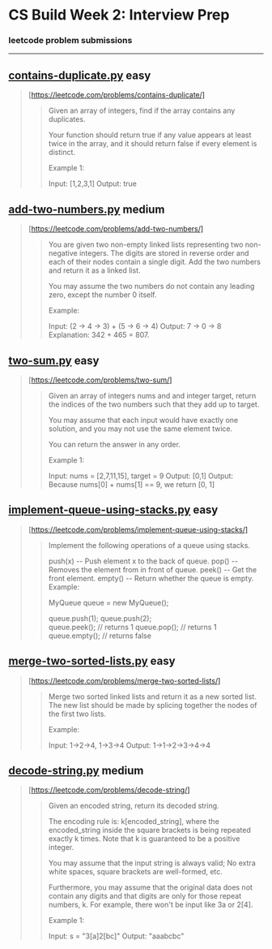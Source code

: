 # CS Build Week 2: Interview Prep


### leetcode problem submissions  
---
## [contains-duplicate.py](https://github.com/CSLSDS/CS-Build-Week-2/blob/cs/contains-duplicate.py "contains-duplicate.py")  easy  
> [https://leetcode.com/problems/contains-duplicate/]  
>> Given an array of integers, find if the array contains any duplicates.
>> 
>> Your function should return true if any value appears at least twice in the array, and it should return false if every element is distinct.
>> 
>> Example 1:
>> 
>> Input: [1,2,3,1]
>> Output: true  

## [add-two-numbers.py](https://github.com/CSLSDS/CS-Build-Week-2/blob/cs/add-two-numbers.py "add-two-numbers.py")   medium  
> [https://leetcode.com/problems/add-two-numbers/]  
>> You are given two non-empty linked lists representing two non-negative integers. The digits are stored in reverse order and each of their nodes contain a single digit. Add the two numbers and return it as a linked list.
>> 
>> You may assume the two numbers do not contain any leading zero, except the number 0 itself.
>> 
>> Example:
>> 
>> Input: (2 -> 4 -> 3) + (5 -> 6 -> 4)
>> Output: 7 -> 0 -> 8
>> Explanation: 342 + 465 = 807.  

## [two-sum.py](https://github.com/CSLSDS/CS-Build-Week-2/blob/cs/two-sum.py "two-sum.py")  easy  
> [https://leetcode.com/problems/two-sum/]  
>> Given an array of integers nums and and integer target, return the indices of the two numbers such that they add up to target.
>> 
>> You may assume that each input would have exactly one solution, and you may not use the same element twice.
>> 
>> You can return the answer in any order.
>> 
>> Example 1:
>> 
>> Input: nums = [2,7,11,15], target = 9
>> Output: [0,1]
>> Output: Because nums[0] + nums[1] == 9, we return [0, 1]  

## [implement-queue-using-stacks.py](https://github.com/CSLSDS/CS-Build-Week-2/blob/cs/implement-queue-using-stacks.py "implement-queue-using-stacks.py")  easy  
> [https://leetcode.com/problems/implement-queue-using-stacks/]  
>> Implement the following operations of a queue using stacks.
>> 
>> push(x) -- Push element x to the back of queue.
>> pop() -- Removes the element from in front of queue.
>> peek() -- Get the front element.
>> empty() -- Return whether the queue is empty.
>> Example:
>> 
>> MyQueue queue = new MyQueue();
>> 
>> queue.push(1);
>> queue.push(2);  
>> queue.peek();  // returns 1
>> queue.pop();   // returns 1
>> queue.empty(); // returns false  

## [merge-two-sorted-lists.py](https://github.com/CSLSDS/CS-Build-Week-2/blob/cs/merge-two-sorted-lists.py "merge-two-sorted-lists.py")  easy  
> [https://leetcode.com/problems/merge-two-sorted-lists/]  
>> Merge two sorted linked lists and return it as a new sorted list. The new list should be made by splicing together the nodes of the first two lists.
>> 
>> Example:
>> 
>> Input: 1->2->4, 1->3->4
>> Output: 1->1->2->3->4->4  

## [decode-string.py](https://github.com/CSLSDS/CS-Build-Week-2/blob/cs/decode-string.py "decode-string.py")  medium  
> [https://leetcode.com/problems/decode-string/]   
>> Given an encoded string, return its decoded string.
>> 
>> The encoding rule is: k[encoded_string], where the encoded_string inside the square brackets is being repeated exactly k times. Note that k is guaranteed to be a positive integer.
>>  
>> You may assume that the input string is always valid; No extra white spaces, square brackets are well-formed, etc.
>> 
>> Furthermore, you may assume that the original data does not contain any digits and that digits are only for those repeat numbers, k. For example, there won't be input like 3a or 2[4].
>> 
>> Example 1:
>> 
>> Input: s = "3[a]2[bc]"
>> Output: "aaabcbc"  
